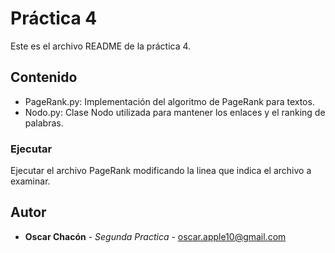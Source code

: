 # Práctica 4
Este es el archivo README de la práctica 4.

## Contenido
* PageRank.py: Implementación del algoritmo de PageRank para textos.
* Nodo.py: Clase Nodo utilizada para mantener los enlaces y el ranking de palabras.

### Ejecutar
Ejecutar el archivo PageRank modificando la linea que indica el archivo a examinar.

## Autor
* **Oscar Chacón** - *Segunda Practica* - <oscar.apple10@gmail.com>